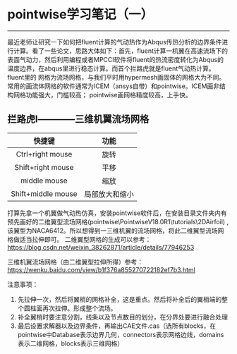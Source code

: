 # pointwise学习笔记（一）
---
最近老师让研究一下如何把fluent计算的气动热作为Abqus传热分析的边界条件进行计算。看了一些论文，思路大体如下：首先，fluent计算一机翼在高速流场下的
表面气动力，然后利用编程或者MPCCI软件将fluent的热流密度转化为Abqus的温度边界，在abqus里进行稳态计算。而首个拦路虎就是fluent气动热计算。fluent里的
网格为流场网格，与我们平时用hypermesh画固体的网格大为不同。常用的画流体网格的软件通常为ICEM（ansys自带）和pointwise。ICEM画非结构网格功能强大，门槛较高；
pointwise画网格精度较高，上手快。

## 拦路虎Ⅰ————三维机翼流场网格

快捷键|功能
:--:|:--:
Ctrl+right mouse|旋转
Shift+right mouse|平移
middle mouse|缩放
Shift+middle mouse|局部放大和缩小

打算先拿一个机翼做气动热仿真，安装pointwise软件后，在安装目录文件夹内有预先画好的二维翼型流场网格(pointwise\PointwiseV18.0R1\tutorials\2DAirfoil)
,该翼型为NACA6412。所以想得到一三维机翼的流场网格，将此二维翼型流场网格做适当拉伸即可。
二维翼型网格的生成可以参考：
https://blog.csdn.net/weixin_38262871/article/details/77946253

三维机翼流场网格（由二维翼型拉伸所得）参考：
https://wenku.baidu.com/view/b1f376a855270722182ef7b3.html

注意事项：
1. 先拉伸一次，然后将翼梢的网格补全，这是重点。然后将补全后的翼梢端的整个圆柱面再次拉伸。形成整个流场。
2. 补全翼梢时要注意分割，线条以及节点数目的划分，在分界处要进行融合处理
3. 最后设置求解器以及边界条件，再输出CAE文件.cas（选所有blocks，在pointwise中Database表示边界几何，connectors表示网格边线，domains表示二维网格，blocks表示三维网格）


